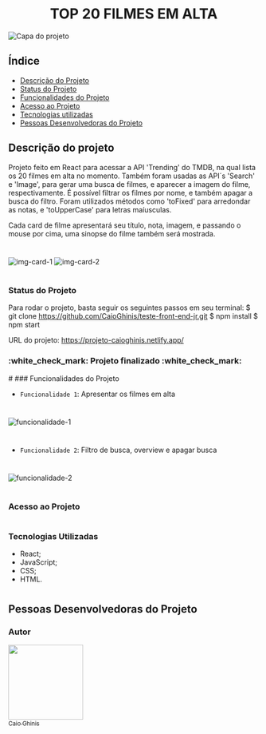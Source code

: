 <h1 align="center"> TOP 20 FILMES EM ALTA </h1>

![Capa do projeto](https://user-images.githubusercontent.com/91136688/176193441-8ac330b4-d5c8-4920-ae87-829ca6ff8a1e.jpg)

## Índice 

* [Descrição do Projeto](#descrição-do-projeto)
* [Status do Projeto](#status-do-projeto)
* [Funcionalidades do Projeto](#funcionalidades-do-projeto)
* [Acesso ao Projeto](#acesso-ao-projeto)
* [Tecnologias utilizadas](#tecnologias-utilizadas)
* [Pessoas Desenvolvedoras do Projeto](#pessoas-desenvolvedoras-do-projeto)

## Descrição do projeto

Projeto feito em React para acessar a API 'Trending' do TMDB, na qual lista os 20 filmes em alta no momento. Também foram usadas as API´s 'Search' e 'Image', para gerar uma busca de filmes, e aparecer a imagem do filme, respectivamente. É possível filtrar os filmes por nome, e também apagar a busca do filtro. Foram utilizados métodos como 'toFixed' para arredondar as notas, e 'toUpperCase' para letras maíusculas.

Cada card de filme apresentará seu título, nota, imagem, e passando o mouse por cima, uma sinopse do filme também será mostrada.
#
![img-card-1](https://user-images.githubusercontent.com/91136688/176197889-32ef1aae-3dd4-4057-9a3a-eb1057a16036.jpg)
![img-card-2](https://user-images.githubusercontent.com/91136688/176198196-4bf62453-b700-405d-8d6e-c3e7e058bc66.jpg)
#
### Status do Projeto
Para rodar o projeto, basta seguir os seguintes passos em seu terminal:
$ git clone https://github.com/CaioGhinis/teste-front-end-jr.git
$ npm install
$ npm start

URL do projeto: https://projeto-caioghinis.netlify.app/

<h3>
  :white_check_mark: Projeto finalizado :white_check_mark:
</h3>  
#
### Funcionalidades do Projeto

- `Funcionalidade 1`: Apresentar os filmes em alta
#
![funcionalidade-1](https://user-images.githubusercontent.com/91136688/176202626-be8d30f3-e435-43d7-bced-c2b54d5c2afe.gif)
#
- `Funcionalidade 2`: Filtro de busca, overview e apagar busca
#
![funcionalidade-2](https://user-images.githubusercontent.com/91136688/176206736-6fb654cd-e904-4b79-9ca2-0b5787b4b74b.gif)
#
### Acesso ao Projeto

#
### Tecnologias Utilizadas

- React;
- JavaScript;
- CSS;
- HTML.
#
## Pessoas Desenvolvedoras do Projeto

  ### Autor
  [<img src="https://user-images.githubusercontent.com/91136688/176210349-5dd55a12-aaad-4ac6-aadc-2f3119acbff1.png" width=150><br><sub>Caio Ghinis</sub>](https://caioghinis-portifolio.netlify.app/)
